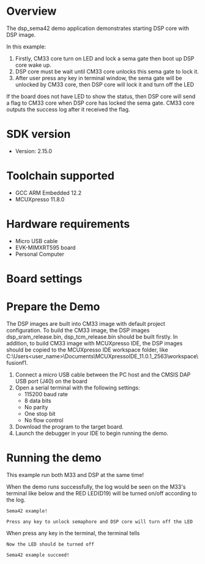 Overview
========

The dsp_sema42 demo application demonstrates starting DSP core with DSP image.

In this example:
1. Firstly, CM33 core turn on LED  and lock a sema gate then boot up DSP core wake up.
2. DSP core must be wait until CM33 core unlocks this sema gate to lock it.
3. After user press any key in terminal window, the sema gate will be unlocked by CM33 core,
then DSP core will lock it and turn off the LED

If the board does not have LED to show the status, then DSP core will send a flag
to CM33 core when DSP core has locked the sema gate. CM33 core outputs the success log
after it received the flag.


SDK version
===========
- Version: 2.15.0

Toolchain supported
===================
- GCC ARM Embedded  12.2
- MCUXpresso  11.8.0

Hardware requirements
=====================
- Micro USB cable
- EVK-MIMXRT595 board
- Personal Computer

Board settings
==============


Prepare the Demo
================
The DSP images are built into CM33 image with default project configuration.
To build the CM33 image, the DSP images dsp_sram_release.bin, dsp_tcm_release.bin should be built firstly.
In addition, to build CM33 image with MCUXpresso IDE, the DSP images should be copied to
the MCUXpresso IDE workspace folder, like C:\Users\<user_name>\Documents\MCUXpressoIDE_11.0.1_2563\workspace\fusionf1.

1.  Connect a micro USB cable between the PC host and the CMSIS DAP USB port (J40) on the board
2.  Open a serial terminal with the following settings:
    - 115200 baud rate
    - 8 data bits
    - No parity
    - One stop bit
    - No flow control
3.  Download the program to the target board.
4.  Launch the debugger in your IDE to begin running the demo.

Running the demo
================
This example run both M33 and DSP at the same time! 

When the demo runs successfully, the log would be seen on the M33's terminal like below
and the RED LED(D19) will be turned on/off according to the log.

~~~~~~~~~~~~~~~~~~~~~
Sema42 example!

Press any key to unlock semaphore and DSP core will turn off the LED
~~~~~~~~~~~~~~~~~~~~~

When press any key in the terminal, the terminal tells

~~~~~~~~~~~~~~~~~~~~~
Now the LED should be turned off

Sema42 example succeed!
~~~~~~~~~~~~~~~~~~~~~
